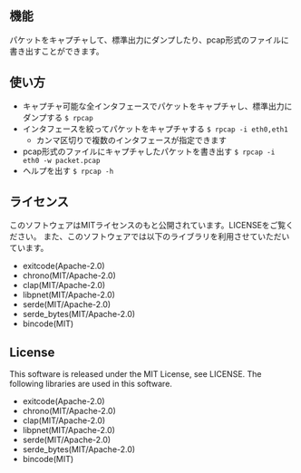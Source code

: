 ## 機能
パケットをキャプチャして、標準出力にダンプしたり、pcap形式のファイルに書き出すことができます。

## 使い方
- キャプチャ可能な全インタフェースでパケットをキャプチャし、標準出力にダンプする
`$ rpcap`
- インタフェースを絞ってパケットをキャプチャする
`$ rpcap -i eth0,eth1`
  - カンマ区切りで複数のインタフェースが指定できます
- pcap形式のファイルにキャプチャしたパケットを書き出す
`$ rpcap -i eth0 -w packet.pcap`
- ヘルプを出す
`$ rpcap -h`

## ライセンス
このソフトウェアはMITライセンスのもと公開されています。LICENSEをご覧ください。
また、このソフトウェアでは以下のライブラリを利用させていただいています。
- exitcode(Apache-2.0)
- chrono(MIT/Apache-2.0)
- clap(MIT/Apache-2.0)
- libpnet(MIT/Apache-2.0)
- serde(MIT/Apache-2.0)
- serde_bytes(MIT/Apache-2.0)
- bincode(MIT)

## License
This software is released under the MIT License, see LICENSE.
The following libraries are used in this software.
- exitcode(Apache-2.0)
- chrono(MIT/Apache-2.0)
- clap(MIT/Apache-2.0)
- libpnet(MIT/Apache-2.0)
- serde(MIT/Apache-2.0)
- serde_bytes(MIT/Apache-2.0)
- bincode(MIT)